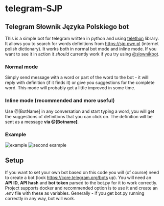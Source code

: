# telegram-SJP
## Telegram Słownik Języka Polskiego bot
This is a simple bot for telegram written in python and using [telethon](https://github.com/LonamiWebs/Telethon) library.
It allows you to search for words definitions from https://sjp.pwn.pl (internet polish dictionary).
It works both in normal bot mode and inline mode. If you want to see it in action it _should_ currently work if you try using [@slownikbot](https://t.me/slownikbot).
### Normal mode
Simply send message with a word or part of the word to the bot - 
it will reply with definition (if it finds it) or give you suggestions for the complete word.
This mode will probably get a little improved in some time.
### Inline mode (recommended and more useful)
Use @[BotName] in any conversation and start typing a word, you will get the suggestions of definitions that you can click on.
The definition will be sent as a message **via @[Botname]**.
### Example
![example](https://i.imgur.com/AyfscOo.png) ![second example](https://i.imgur.com/oYLwZmI.png)
## Setup
If you want to set your own bot based on this code you will (of course) need to create a bot (look https://core.telegram.org/bots up).
You will need an **API ID**, **API hash** and **bot token** parsed to the bot.py for it to work correctly.
Project supports docker and recommended option is to use it and create an .env file with these as variables.
Generally - if you get bot.py running correctly in any way, bot will work.
